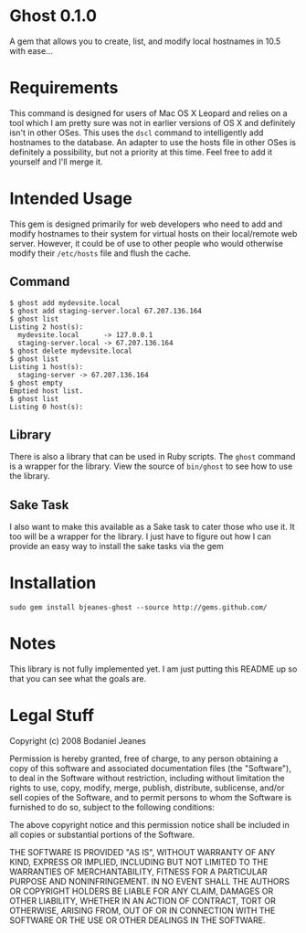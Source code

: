 Ghost 0.1.0
===========

A gem that allows you to create, list, and modify local hostnames in 10.5 with ease...

Requirements
============

This command is designed for users of Mac OS X Leopard and relies on a tool which I am pretty 
sure was not in earlier versions of OS X and definitely isn't in other OSes. This uses the `dscl`
command to intelligently add hostnames to the database. An adapter to use the hosts file in other OSes is definitely a possibility, but not a priority at this time. Feel free to add it yourself and I'll merge it.

Intended Usage
==============

This gem is designed primarily for web developers who need to add and modify hostnames to their system for virtual hosts on their local/remote web server. However, it could be of use to other people who would otherwise modify their `/etc/hosts` file and flush the cache.

Command
-------

    $ ghost add mydevsite.local
    $ ghost add staging-server.local 67.207.136.164
    $ ghost list
    Listing 2 host(s):
      mydevsite.local      -> 127.0.0.1
      staging-server.local -> 67.207.136.164
    $ ghost delete mydevsite.local    
    $ ghost list
    Listing 1 host(s):
      staging-server -> 67.207.136.164    
    $ ghost empty
    Emptied host list.
    $ ghost list
    Listing 0 host(s):

Library
-------

There is also a library that can be used in Ruby scripts. The `ghost` command is a wrapper for
the library. View the source of `bin/ghost` to see how to use the library.

Sake Task
---------

I also want to make this available as a Sake task to cater those who use it. It too will be a wrapper for the library. I just have to figure out how I can provide an easy way to install the sake tasks via the gem

Installation
============

    sudo gem install bjeanes-ghost --source http://gems.github.com/
    
Notes
=====

This library is not fully implemented yet. I am just putting this README up so that you can 
see what the goals are.

Legal Stuff
===========

Copyright (c) 2008 Bodaniel Jeanes

Permission is hereby granted, free of charge, to any person obtaining
a copy of this software and associated documentation files (the
"Software"), to deal in the Software without restriction, including
without limitation the rights to use, copy, modify, merge, publish,
distribute, sublicense, and/or sell copies of the Software, and to
permit persons to whom the Software is furnished to do so, subject to
the following conditions:

The above copyright notice and this permission notice shall be
included in all copies or substantial portions of the Software.

THE SOFTWARE IS PROVIDED "AS IS", WITHOUT WARRANTY OF ANY KIND,
EXPRESS OR IMPLIED, INCLUDING BUT NOT LIMITED TO THE WARRANTIES OF
MERCHANTABILITY, FITNESS FOR A PARTICULAR PURPOSE AND
NONINFRINGEMENT. IN NO EVENT SHALL THE AUTHORS OR COPYRIGHT HOLDERS BE
LIABLE FOR ANY CLAIM, DAMAGES OR OTHER LIABILITY, WHETHER IN AN ACTION
OF CONTRACT, TORT OR OTHERWISE, ARISING FROM, OUT OF OR IN CONNECTION
WITH THE SOFTWARE OR THE USE OR OTHER DEALINGS IN THE SOFTWARE.